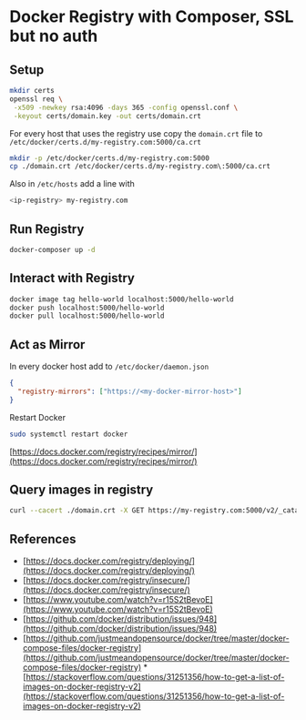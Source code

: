 # Docker Registry with Composer, SSL but no auth

## Setup

```bash
mkdir certs
openssl req \
 -x509 -newkey rsa:4096 -days 365 -config openssl.conf \
 -keyout certs/domain.key -out certs/domain.crt
```

For every host that uses the registry use copy the `domain.crt` file to `/etc/docker/certs.d/my-registry.com:5000/ca.crt`

```bash
mkdir -p /etc/docker/certs.d/my-registry.com:5000
cp ./domain.crt /etc/docker/certs.d/my-registry.com\:5000/ca.crt
```

Also in `/etc/hosts` add a line with
```bash
<ip-registry> my-registry.com
```

## Run Registry
```bash
docker-composer up -d
```

## Interact with Registry
```bash
docker image tag hello-world localhost:5000/hello-world
docker push localhost:5000/hello-world
docker pull localhost:5000/hello-world
```

## Act as Mirror
In every docker host add to `/etc/docker/daemon.json`
```json
{
  "registry-mirrors": ["https://<my-docker-mirror-host>"]
}
```

Restart Docker
```bash
sudo systemctl restart docker
```

[https://docs.docker.com/registry/recipes/mirror/](https://docs.docker.com/registry/recipes/mirror/)

## Query images in registry

```bash
curl --cacert ./domain.crt -X GET https://my-registry.com:5000/v2/_catalog
```

## References
* [https://docs.docker.com/registry/deploying/](https://docs.docker.com/registry/deploying/)
* [https://docs.docker.com/registry/insecure/](https://docs.docker.com/registry/insecure/)
* [https://www.youtube.com/watch?v=r15S2tBevoE](https://www.youtube.com/watch?v=r15S2tBevoE)
* [https://github.com/docker/distribution/issues/948](https://github.com/docker/distribution/issues/948)
* [https://github.com/justmeandopensource/docker/tree/master/docker-compose-files/docker-registry](https://github.com/justmeandopensource/docker/tree/master/docker-compose-files/docker-registry)
*[https://stackoverflow.com/questions/31251356/how-to-get-a-list-of-images-on-docker-registry-v2](https://stackoverflow.com/questions/31251356/how-to-get-a-list-of-images-on-docker-registry-v2)
